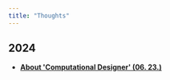```yaml
---
title: "Thoughts"
---
```


## 2024
<div class="grid cards" markdown>

-   [__About 'Computational Designer' (06. 23.)__](./2024/0623.md)

</div>